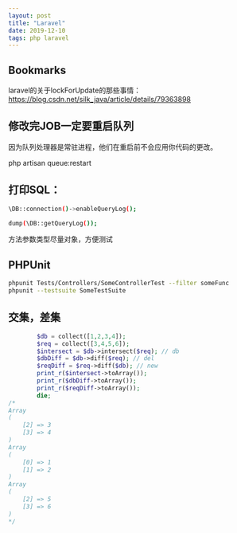 ```yaml
---
layout: post
title: "Laravel"
date: 2019-12-10
tags: php laravel
---
```


## Bookmarks

laravel的关于lockForUpdate的那些事情：https://blog.csdn.net/silk_java/article/details/79363898

## 修改完JOB一定要重启队列

因为队列处理器是常驻进程，他们在重启前不会应用你代码的更改。

php artisan queue:restart

## 打印SQL：

```bash
\DB::connection()->enableQueryLog();

dump(\DB::getQueryLog());
```

方法参数类型尽量对象，方便测试

## PHPUnit

```bash
phpunit Tests/Controllers/SomeControllerTest --filter someFunc
phpunit --testsuite SomeTestSuite
```

## 交集，差集

```php
        $db = collect([1,2,3,4]);
        $req = collect([3,4,5,6]);
        $intersect = $db->intersect($req); // db
        $dbDiff = $db->diff($req); // del
        $reqDiff = $req->diff($db); // new
        print_r($intersect->toArray());
        print_r($dbDiff->toArray());
        print_r($reqDiff->toArray());
        die;
/*
Array
(
    [2] => 3
    [3] => 4
)
Array
(
    [0] => 1
    [1] => 2
)
Array
(
    [2] => 5
    [3] => 6
)
*/

```

